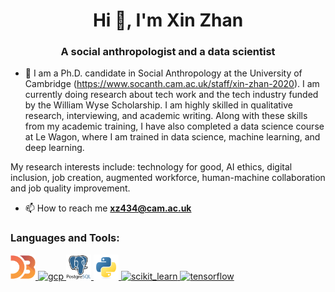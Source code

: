 <h1 align="center">Hi 👋, I'm Xin Zhan</h1>
<h3 align="center">A social anthropologist and a data scientist</h3>

- 🔭 I am a Ph.D. candidate in Social Anthropology at the University of Cambridge (https://www.socanth.cam.ac.uk/staff/xin-zhan-2020). I am currently doing research about tech work and the tech industry funded by the William Wyse Scholarship. I am highly skilled in qualitative research, interviewing, and academic writing. Along with these skills from my academic training, I have also completed a data science course at Le Wagon, where I am trained in data science, machine learning, and deep learning. 

My research interests include: technology for good, AI ethics, digital inclusion, job creation, augmented workforce, human-machine collaboration and job quality improvement.

- 📫 How to reach me **xz434@cam.ac.uk**


<h3 align="left">Languages and Tools:</h3>
<p align="left"> <a href="https://d3js.org/" target="_blank"> <img src="https://raw.githubusercontent.com/devicons/devicon/master/icons/d3js/d3js-original.svg" alt="d3js" width="40" height="40"/> </a> <a href="https://cloud.google.com" target="_blank"> <img src="https://www.vectorlogo.zone/logos/google_cloud/google_cloud-icon.svg" alt="gcp" width="40" height="40"/> </a> <a href="https://www.postgresql.org" target="_blank"> <img src="https://raw.githubusercontent.com/devicons/devicon/master/icons/postgresql/postgresql-original-wordmark.svg" alt="postgresql" width="40" height="40"/> </a> <a href="https://www.python.org" target="_blank"> <img src="https://raw.githubusercontent.com/devicons/devicon/master/icons/python/python-original.svg" alt="python" width="40" height="40"/> </a> <a href="https://scikit-learn.org/" target="_blank"> <img src="https://upload.wikimedia.org/wikipedia/commons/0/05/Scikit_learn_logo_small.svg" alt="scikit_learn" width="40" height="40"/> </a> <a href="https://www.tensorflow.org" target="_blank"> <img src="https://www.vectorlogo.zone/logos/tensorflow/tensorflow-icon.svg" alt="tensorflow" width="40" height="40"/> </a> </p>
